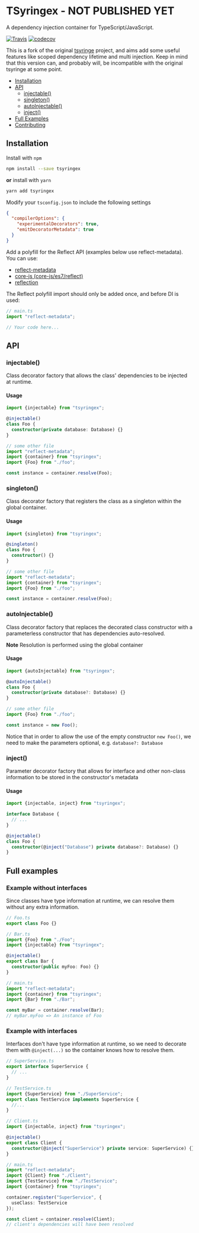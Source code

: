 # TSyringex - NOT PUBLISHED YET

A dependency injection container for TypeScript/JavaScript.

[![Travis](https://img.shields.io/travis/skiptirengu/tsyringex.svg)](https://travis-ci.org/skiptirengu/tsyringex/)
[![codecov](https://codecov.io/gh/skiptirengu/tsyringex/branch/master/graph/badge.svg)](https://codecov.io/gh/skiptirengu/tsyringex)

This is a fork of the original [tsyringe](https://github.com/microsoft/tsyringe) project,
and aims add some useful features like scoped dependency lifetime and multi injection.
Keep in mind that this version can, and probably will, be incompatible with the original tsyringe at some point.

- [Installation](#installation)
- [API](#api)
  - [injectable()](#injectable)
  - [singleton()](#singleton)
  - [autoInjectable()](#autoinjectable)
  - [inject()](#inject)
- [Full Examples](#full-examples)
- [Contributing](#contributing)

## Installation

Install with `npm`

```sh
npm install --save tsyringex
```

**or** install with `yarn`

```sh
yarn add tsyringex
```

Modify your `tsconfig.json` to include the following settings

```json
{
  "compilerOptions": {
    "experimentalDecorators": true,
    "emitDecoratorMetadata": true
  }
}
```

Add a polyfill for the Reflect API (examples below use reflect-metadata). You can use:

- [reflect-metadata](https://www.npmjs.com/package/reflect-metadata)
- [core-js (core-js/es7/reflect)](https://www.npmjs.com/package/core-js)
- [reflection](https://www.npmjs.com/package/@abraham/reflection)

The Reflect polyfill import should only be added once, and before DI is used:

```typescript
// main.ts
import "reflect-metadata";

// Your code here...
```

## API

### injectable()

Class decorator factory that allows the class' dependencies to be injected at
runtime.

#### Usage

```typescript
import {injectable} from "tsyringex";

@injectable()
class Foo {
  constructor(private database: Database) {}
}

// some other file
import "reflect-metadata";
import {container} from "tsyringex";
import {Foo} from "./foo";

const instance = container.resolve(Foo);
```

### singleton()

Class decorator factory that registers the class as a singleton within the
global container.

#### Usage

```typescript
import {singleton} from "tsyringex";

@singleton()
class Foo {
  constructor() {}
}

// some other file
import "reflect-metadata";
import {container} from "tsyringex";
import {Foo} from "./foo";

const instance = container.resolve(Foo);
```

### autoInjectable()

Class decorator factory that replaces the decorated class constructor with
a parameterless constructor that has dependencies auto-resolved.

**Note** Resolution is performed using the global container

#### Usage

```typescript
import {autoInjectable} from "tsyringex";

@autoInjectable()
class Foo {
  constructor(private database?: Database) {}
}

// some other file
import {Foo} from "./foo";

const instance = new Foo();
```

Notice that in order to allow the use of the empty constructor `new Foo()`, we
need to make the parameters optional, e.g. `database?: Database`

### inject()

Parameter decorator factory that allows for interface and other non-class
information to be stored in the constructor's metadata

#### Usage

```typescript
import {injectable, inject} from "tsyringex";

interface Database {
  // ...
}

@injectable()
class Foo {
  constructor(@inject("Database") private database?: Database) {}
}
```

## Full examples

### Example without interfaces

Since classes have type information at runtime, we can resolve them without any
extra information.

```typescript
// Foo.ts
export class Foo {}
```

```typescript
// Bar.ts
import {Foo} from "./Foo";
import {injectable} from "tsyringex";

@injectable()
export class Bar {
  constructor(public myFoo: Foo) {}
}
```

```typescript
// main.ts
import "reflect-metadata";
import {container} from "tsyringex";
import {Bar} from "./Bar";

const myBar = container.resolve(Bar);
// myBar.myFoo => An instance of Foo
```

### Example with interfaces

Interfaces don't have type information at runtime, so we need to decorate them
with `@inject(...)` so the container knows how to resolve them.

```typescript
// SuperService.ts
export interface SuperService {
  // ...
}
```

```typescript
// TestService.ts
import {SuperService} from "./SuperService";
export class TestService implements SuperService {
  //...
}
```

```typescript
// Client.ts
import {injectable, inject} from "tsyringex";

@injectable()
export class Client {
  constructor(@inject("SuperService") private service: SuperService) {}
}
```

```typescript
// main.ts
import "reflect-metadata";
import {Client} from "./Client";
import {TestService} from "./TestService";
import {container} from "tsyringex";

container.register("SuperService", {
  useClass: TestService
});

const client = container.resolve(Client);
// client's dependencies will have been resolved
```
